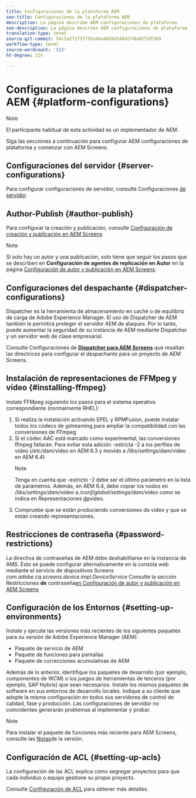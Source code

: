 ```yaml
---
title: Configuraciones de la plataforma AEM
seo-title: Configuraciones de la plataforma AEM
description: La página describe AEM configuraciones de plataforma
seo-description: La página describe AEM configuraciones de plataforma
translation-type: tm+mt
source-git-commit: 54c5a2f2f3f755e4da4028d54042f4bd8f2df369
workflow-type: tm+mt
source-wordcount: '522'
ht-degree: 21%

---
```


# Configuraciones de la plataforma AEM  {#platform-configurations}

>[!NOTE]
>
>El participante habitual de esta actividad es un implementador de AEM.

Siga las secciones a continuación para configurar AEM configuraciones de plataforma y comenzar con AEM Screens.

## Configuraciones del servidor {#server-configurations}

Para configurar configuraciones de servidor, consulte Configuraciones [de servidor](https://helpx.adobe.com/experience-manager/6-5/screens/using/configuring-screens-introduction.html#ServerConfiguration).

## Author-Publish {#author-publish}

Para configurar la creación y publicación, consulte [Configuración de creación y publicación en AEM Screens](https://helpx.adobe.com/es/experience-manager/6-5/screens/using/author-and-publish.html)

>[!NOTE]
>
>Si solo hay un autor y una publicación, solo tiene que seguir los pasos que se describen en **Configuración de agentes de replicación en Autor** en la página [Configuración de autor y publicación en AEM Screens](https://helpx.adobe.com/es/experience-manager/6-5/screens/using/author-and-publish.html).

## Configuraciones del despachante {#dispatcher-configurations}

Dispatcher es la herramienta de almacenamiento en caché o de equilibrio de carga de Adobe Experience Manager. El uso de Dispatcher de AEM también le permitirá proteger el servidor AEM de ataques. Por lo tanto, puede aumentar la seguridad de su instancia de AEM mediante Dispatcher y un servidor web de clase empresarial.

Consulte Configuraciones de **[Dispatcher para AEM Screens](https://helpx.adobe.com/experience-manager/6-5/screens/using/dispatcher-configurations-aem-screens.html)** que resaltan las directrices para configurar el despachante para un proyecto de AEM Screens.

## Instalación de representaciones de FFMpeg y vídeo {#installing-ffmpeg}

Instale FFMpeg siguiendo los pasos para el sistema operativo correspondiente (normalmente RHEL):

1. Si realiza la instalación activando EPEL y RPMFusion, puede instalar todos los códecs de gstreaming para ampliar la compatibilidad con las conversiones de FFmpeg
1. Si el códec AAC está marcado como experimental, las conversiones ffmpeg fallarán. Para evitar esta adición -estricta -2 a los perfiles de video (/etc/dam/video en AEM 6.3 y movido a /libs/settings/dam/video en AEM 6.4)
   >[!NOTE]
   >
   > Tenga en cuenta que -estricto -2 debe ser el último parámetro en la lista de parámetros. Además, en AEM 6.4, debe copiar los nodos en */libs/settings/dam/video* a */conf/global/settings/dam/video* como se indica en Representaciones [de](https://helpx.adobe.com/experience-manager/6-5/screens/using/generating-renditions.html)vídeo.
1. Compruebe que se están produciendo conversiones de vídeo y que se están creando representaciones.

## Restricciones de contraseña {#password-restrictions}

La directiva de contraseñas de AEM debe deshabilitarse en la instancia de AMS. Esto se puede configurar alternativamente en la consola web mediante el servicio de dispositivos Screens *com.adobe.cq.screens.device.impl.DeviceService* Consulte la sección Restricciones **de** contraseña[en Configuración de autor y publicación en AEM Screens](https://helpx.adobe.com/es/experience-manager/6-5/screens/using/author-and-publish.html)

## Configuración de los Entornos {#setting-up-environments}

Instale y ejecute las versiones más recientes de los siguientes paquetes para su versión de Adobe Experience Manager (AEM):

* Paquete de servicio de AEM
* Paquete de funciones para pantallas
* Paquete de correcciones acumulativas de AEM 

Además de lo anterior, identifique los paquetes de desarrollo (por ejemplo, componentes de WCM) o los juegos de herramientas de terceros (por ejemplo, SAP Hybris) que sean necesarios.
Instale los mismos paquetes de software en sus entornos de desarrollo locales. Indique a su cliente que adopte la misma configuración en todos sus servidores de control de calidad, fase y producción. Las configuraciones de servidor no coincidentes generarán problemas al implementar y probar.

>[!NOTE]
>
>Para instalar el paquete de funciones más reciente para AEM Screens, consulte las [Notas](https://helpx.adobe.com/experience-manager/6-5/screens/user-guide.html?topic=/experience-manager/6-5/screens/morehelp/release-notes.ug.js)de la versión.

## Configuración de ACL {#setting-up-acls}

La configuración de las ACL explica cómo segregar proyectos para que cada individuo o equipo gestione su propio proyecto.

Consulte [Configuración de ACL](https://helpx.adobe.com/experience-manager/6-5/screens/using/setting-up-acls.html) para obtener más detalles.
